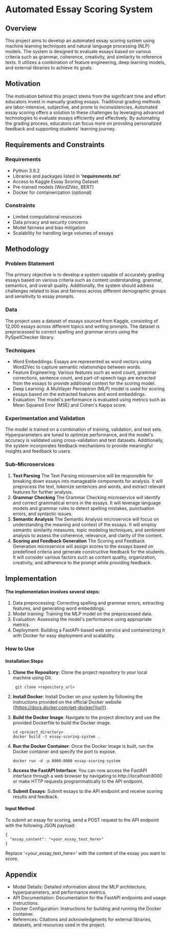 # Automated Essay Scoring System

## Overview
This project aims to develop an automated essay scoring system using machine learning techniques and natural language processing (NLP) models. The system is designed to evaluate essays based on various criteria such as grammar, coherence, creativity, and similarity to reference texts. It utilizes a combination of feature engineering, deep learning models, and external libraries to achieve its goals.

## Motivation
The motivation behind this project stems from the significant time and effort educators invest in manually grading essays. Traditional grading methods are labor-intensive, subjective, and prone to inconsistencies. Automated essay scoring offers a solution to these challenges by leveraging advanced technologies to evaluate essays efficiently and effectively. By automating the grading process, educators can focus more on providing personalized feedback and supporting students' learning journey.

## Requirements and Constraints

### Requirements
- Python 3.9.2 
- Libraries and packages listed in ***'requirements.txt'***
- Access to Kaggle Essay Scoring Dataset
- Pre-trained models (Word2Vec, BERT)
- Docker for containerization (optional)
  
### Constraints
- Limited computational resources
- Data privacy and security concerns
- Model fairness and bias mitigation
- Scalability for handling large volumes of essays


## Methodology

### Problem Statement
The primary objective is to develop a system capable of accurately grading essays based on various criteria such as content understanding, grammar, semantics, and overall quality. Additionally, the system should address challenges related to bias and fairness across different demographic groups and sensitivity to essay prompts.

### Data
The project uses a dataset of essays sourced from Kaggle, consisting of 12,000 essays across different topics and writing prompts. The dataset is preprocessed to correct spelling and grammar errors using the PySpellChecker library.

### Techniques
+ Word Embeddings: Essays are represented as word vectors using Word2Vec to capture semantic relationships between words.
+ Feature Engineering: Various features such as word count, grammar corrections, sentence count, and part-of-speech tags are extracted from the essays to provide additional context for the scoring model.
+ Deep Learning: A Multilayer Perceptron (MLP) model is used for scoring essays based on the extracted features and word embeddings.
+ Evaluation: The model's performance is evaluated using metrics such as Mean Squared Error (MSE) and Cohen's Kappa score.

### Experimentation and Validation
The model is trained on a combination of training, validation, and test sets. Hyperparameters are tuned to optimize performance, and the model's accuracy is validated using cross-validation and test datasets. Additionally, the system incorporates feedback mechanisms to provide meaningful insights and feedback to users.

### Sub-Microservices
1. **Text Parsing**
   The Text Parsing microservice will be responsible for breaking down essays into manageable components for analysis. It will preprocess the text, tokenize sentences and words, and extract relevant features for further analysis.
2. **Grammar Checking**
   The Grammar Checking microservice will identify and correct grammatical errors in the essays. It will leverage language models and grammar rules to detect spelling mistakes, punctuation errors, and syntactic issues.
3. **Semantic Analysis**
   The Semantic Analysis microservice will focus on understanding the meaning and context of the essays. It will employ semantic similarity measures, topic modeling techniques, and sentiment analysis to assess the coherence, relevance, and clarity of the content.
4. **Scoring and Feedback Generation**
   The Scoring and Feedback Generation microservice will assign scores to the essays based on predefined criteria and generate constructive feedback for the students. It will consider various factors such as content quality, organization, creativity, and adherence to the prompt while providing feedback.

## Implementation
#### The implementation involves several steps:
1. Data preprocessing: Correcting spelling and grammar errors, extracting features, and generating word embeddings.
2. Model training: Training the MLP model on the preprocessed data.
3. Evaluation: Assessing the model's performance using appropriate metrics.
4. Deployment: Building a FastAPI-based web service and containerizing it with Docker for easy deployment and scalability.

### How to Use
#### Installation Steps
1. **Clone the Repository**: Clone the project repository to your local machine using Git.

   ```
    git clone <repository_url>
    ```
2. **Install Docker**: Install Docker on your system by following the instructions provided on the official Docker website ([https://docs.docker.com/get-docker/](url)).
3. **Build the Docker Image**: Navigate to the project directory and use the provided Dockerfile to build the Docker image.
   
   ```
   cd <project_directory>
   docker build -t essay-scoring-system .
   ```
4. **Run the Docker Container**: Once the Docker image is built, run the Docker container and specify the port to expose.

   ```
   docker run -d -p 8000:8000 essay-scoring-system
   ```
5. **Access the FastAPI Interface**: You can now access the FastAPI interface through a web browser by navigating to http://localhost:8000 or make HTTP requests programmatically to the API endpoint.
6. **Submit Essays**: Submit essays to the API endpoint and receive scoring results and feedback.

#### Input Method
To submit an essay for scoring, send a POST request to the API endpoint with the following JSON payload:

```
{
  "essay_content": "<your_essay_text_here>"
}
```
Replace '<your_essay_text_here>' with the content of the essay you want to score.

## Appendix
- Model Details: Detailed information about the MLP architecture, hyperparameters, and performance metrics.
- API Documentation: Documentation for the FastAPI endpoints and usage instructions.
- Docker Configuration: Instructions for building and running the Docker container.
- References: Citations and acknowledgments for external libraries, datasets, and resources used in the project.


















